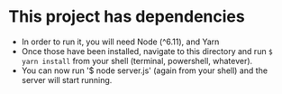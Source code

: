 # This project has dependencies

- In order to run it, you will need Node (^6.11), and Yarn
- Once those have been installed, navigate to this directory and run `$ yarn install` from your shell (terminal, powershell, whatever).
- You can now run '$ node server.js' (again from your shell) and the server will start running.
